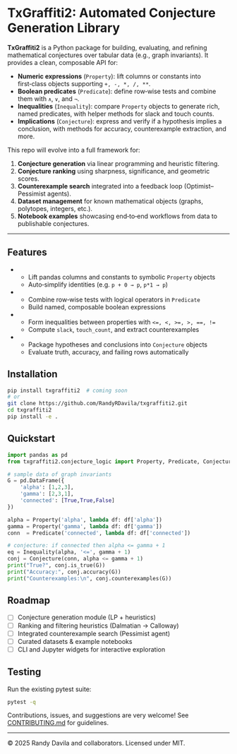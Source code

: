# TxGraffiti2: Automated Conjecture Generation Library

**TxGraffiti2** is a Python package for building, evaluating, and refining mathematical conjectures over tabular data (e.g., graph invariants). It provides a clean, composable API for:

* **Numeric expressions** (`Property`): lift columns or constants into first‑class objects supporting `+, -, *, /, **`.
* **Boolean predicates** (`Predicate`): define row‑wise tests and combine them with `∧`, `∨`, and `¬`.
* **Inequalities** (`Inequality`): compare `Property` objects to generate rich, named predicates, with helper methods for slack and touch counts.
* **Implications** (`Conjecture`): express and verify if a hypothesis implies a conclusion, with methods for accuracy, counterexample extraction, and more.

This repo will evolve into a full framework for:

1. **Conjecture generation** via linear programming and heuristic filtering.
2. **Conjecture ranking** using sharpness, significance, and geometric scores.
3. **Counterexample search** integrated into a feedback loop (Optimist–Pessimist agents).
4. **Dataset management** for known mathematical objects (graphs, polytopes, integers, etc.).
5. **Notebook examples** showcasing end‑to‑end workflows from data to publishable conjectures.

---

## Features

* * Lift pandas columns and constants to symbolic `Property` objects
  * Auto‑simplify identities (e.g. `p + 0 → p`, `p*1 → p`)
* * Combine row‑wise tests with logical operators in `Predicate`
  * Build named, composable boolean expressions
* * Form inequalities between properties with `<=, <, >=, >, ==, !=`
  * Compute `slack`, `touch_count`, and extract counterexamples
* * Package hypotheses and conclusions into `Conjecture` objects
  * Evaluate truth, accuracy, and failing rows automatically

## Installation

```bash
pip install txgraffiti2  # coming soon
# or
git clone https://github.com/RandyRDavila/txgraffiti2.git
cd txgraffiti2
pip install -e .
```

## Quickstart

```python
import pandas as pd
from txgraffiti2.conjecture_logic import Property, Predicate, Conjecture

# sample data of graph invariants
G = pd.DataFrame({
    'alpha': [1,2,3],
    'gamma': [2,3,1],
    'connected': [True,True,False]
})

alpha = Property('alpha', lambda df: df['alpha'])
gamma = Property('gamma', lambda df: df['gamma'])
conn  = Predicate('connected', lambda df: df['connected'])

# conjecture: if connected then alpha <= gamma + 1
eq = Inequality(alpha, '<=', gamma + 1)
conj = Conjecture(conn, alpha <= gamma + 1)
print("True?", conj.is_true(G))
print("Accuracy:", conj.accuracy(G))
print("Counterexamples:\n", conj.counterexamples(G))
```

## Roadmap

* [ ] Conjecture generation module (LP + heuristics)
* [ ] Ranking and filtering heuristics (Dalmatian → Calloway)
* [ ] Integrated counterexample search (Pessimist agent)
* [ ] Curated datasets & example notebooks
* [ ] CLI and Jupyter widgets for interactive exploration

## Testing

Run the existing pytest suite:

```bash
pytest -q
```

Contributions, issues, and suggestions are very welcome! See [CONTRIBUTING.md](/CONTRIBUTING.md) for guidelines.

---

© 2025 Randy Davila and collaborators. Licensed under MIT.
